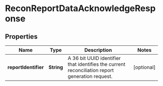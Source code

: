 

# ReconReportDataAcknowledgeResponse

## Properties

Name | Type | Description | Notes
------------ | ------------- | ------------- | -------------
**reportIdentifier** | **String** | A 36 bit UUID identifier that identifies the current reconciliation report generation request. |  [optional]



